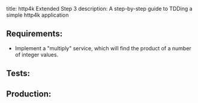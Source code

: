 title: http4k Extended Step 3
description: A step-by-step guide to TDDing a simple http4k application

## Requirements:
- Implement a "multiply" service, which will find the product of a number of integer values.

## Tests:
<script src="https://gist-it.appspot.com/https://github.com/http4k/http4k/blob/master/src/docs/guide/example/_3_adding_the_second_endpoint/tests.kt"></script>

## Production:
<script src="https://gist-it.appspot.com/https://github.com/http4k/http4k/blob/master/src/docs/guide/example/_3_adding_the_second_endpoint/project.kt"></script>

